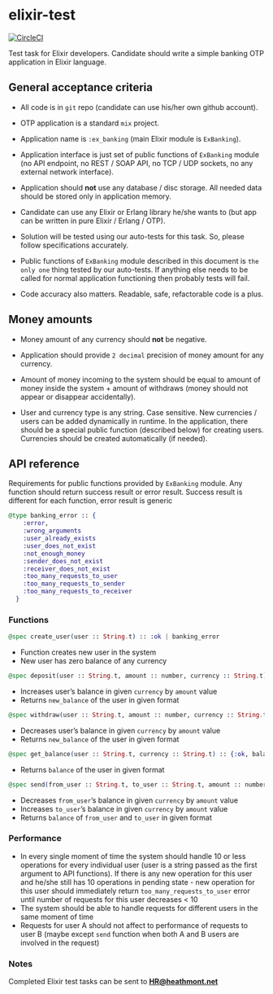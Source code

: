 # elixir-test
[![CircleCI](https://circleci.com/gh/paulo-silva/ex_banking.svg?style=shield&circle-token=c571d16fdcf675bee133206453c9187722deee8b)](https://circleci.com/gh/paulo-silva/ex_banking)


Test task for Elixir developers. Candidate should write a simple banking OTP application in Elixir language.

## General acceptance criteria

- All code is in `git` repo (candidate can use his/her own github account).

- OTP application is a standard `mix` project.

- Application name is `:ex_banking` (main Elixir module is `ExBanking`).

- Application interface is just set of public functions of `ExBanking` module (no API endpoint, no REST / SOAP API, no TCP / UDP sockets, no any external network interface).

- Application should **not** use any database / disc storage. All needed data should be stored only in application memory.

- Candidate can use any Elixir or Erlang library he/she wants to (but app can be written in pure Elixir / Erlang / OTP).

- Solution will be tested using our auto-tests for this task. So, please follow specifications accurately.

- Public functions of `ExBanking` module described in this document is `the only one` thing tested by our auto-tests. If anything else needs to be called for normal application functioning then probably tests will fail.
- Code accuracy also matters. Readable, safe, refactorable code is a plus.

## Money amounts

- Money amount of any currency should **not** be negative.

- Application should provide `2 decimal` precision of money amount for any currency.

- Amount of money incoming to the system should be equal to amount of money inside the system + amount of withdraws (money should not appear or disappear accidentally).

- User and currency type is any string. Case sensitive. New currencies / users can be added dynamically in runtime. In the application, there should be a special public function (described below) for creating users. Currencies should be created automatically (if needed).

## API reference
Requirements for public functions provided by `ExBanking` module. Any function should return success result or error result. Success result is different for each function, error result is generic

```elixir
@type banking_error :: {
    :error,
    :wrong_arguments
    :user_already_exists
    :user_does_not_exist
    :not_enough_money
    :sender_does_not_exist
    :receiver_does_not_exist
    :too_many_requests_to_user
    :too_many_requests_to_sender
    :too_many_requests_to_receiver
  }
```

### Functions

```elixir
@spec create_user(user :: String.t) :: :ok | banking_error
```

- Function creates new user in the system
- New user has zero balance of any currency

```elixir
@spec deposit(user :: String.t, amount :: number, currency :: String.t) :: {:ok, new_balance :: number} | banking_error
```

- Increases user’s balance in given `currency` by `amount` value
- Returns `new_balance` of the user in given format

```elixir
@spec withdraw(user :: String.t, amount :: number, currency :: String.t) :: {:ok, new_balance :: number} | banking_error
```

- Decreases user’s balance in given `currency` by `amount` value
- Returns `new_balance` of the user in given format

```elixir
@spec get_balance(user :: String.t, currency :: String.t) :: {:ok, balance :: number} | banking_error
```

- Returns `balance` of the user in given format

```elixir
@spec send(from_user :: String.t, to_user :: String.t, amount :: number, currency :: String.t) :: {:ok, from_user_balance :: number, to_user_balance :: number} | banking_error
```

- Decreases `from_user`’s balance in given `currency` by `amount` value
- Increases `to_user`’s balance in given `currency` by `amount` value
- Returns `balance` of `from_user` and `to_user` in given format

### Performance
- In every single moment of time the system should handle 10 or less operations for every individual user (user is a string passed as the first argument to API functions). If there is any new operation for this user and he/she still has 10 operations in pending state - new operation for this user should immediately return `too_many_requests_to_user` error until number of requests for this user decreases < 10
- The system should be able to handle requests for different users in the same moment of time
- Requests for user A should not affect to performance of requests to user B (maybe except `send` function when both A and B users are involved in the request)

### Notes
Completed Elixir test tasks can be sent to **HR@heathmont.net**
